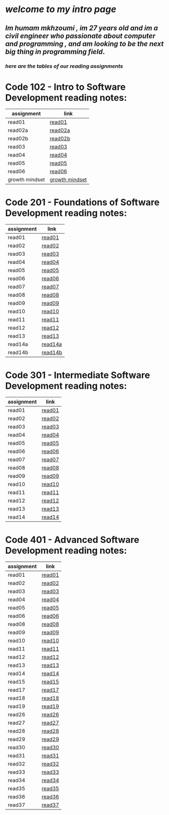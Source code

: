 # _**welcome to my intro page**_
## _**Im humam mkhzoumi , im 27 years old and im a civil engineer who passionate about computer and programming , and am looking to be the next big thing in programming field**_.



### _**here are the tables of our reading assignments**_




# Code 102 - Intro to Software Development reading notes:  


| assignment            | link                                |
| -----------           | -----------                         |
| read01                | [read01](read01.md)                 |
| read02a               | [read02a](read02a.md)               |
| read02b               | [read02b](read02b.md)               |
| read03                | [read03](read03.md)                 |
| read04                | [read04](read04.md)                 |
| read05                | [read05](read05.md)                 |
| read06                | [read06](read06.md)                 |
| growth mindset        | [growth mindset](growth-mindset.md) |




# Code 201 - Foundations of Software Development reading notes:


| assignment             | link                                   |
| -----------            | -----------                            |
| read01                 | [read01](201/read01.md)                |
| read02                 | [read02](201/read02.md)                |
| read03                 | [read03](201/read03.md)                |
| read04                 | [read04](201/read04.md)                |
| read05                 | [read05](201/read05.md)                |
| read06                 | [read06](201/read06.md)                |
| read07                 | [read07](201/read07.md)                |
| read08                 | [read08](201/read08.md)                |
| read09                 | [read09](201/read09.md)                |
| read10                 | [read10](201/read10.md)                |
| read11                 | [read11](201/read11.md)                |
| read12                 | [read12](201/read12.md)                |
| read13                 | [read13](201/read13.md)                |
| read14a                | [read14a](201/read14a.md)              |
| read14b                | [read14b](201/read14b.md)              |



# Code 301 - Intermediate Software Development reading notes:

| assignment             | link                                   |
| -----------            | -----------                            |
| read01                 | [read01](301/read01.md)                |
| read02                 | [read02](301/read02.md)                |
| read03                 | [read03](301/read03.md)                |
| read04                 | [read04](301/read04.md)                |
| read05                 | [read05](301/read05.md)                |
| read06                 | [read06](301/read06.md)                |
| read07                 | [read07](301/read07.md)                |
| read08                 | [read08](301/read08.md)                |
| read09                 | [read09](301/read09.md)                |
| read10                 | [read10](301/read10.md)                |
| read11                 | [read11](301/read11.md)                |
| read12                 | [read12](301/read12.md)                |
| read13                 | [read13](301/read13.md)                |
| read14                 | [read14](301/read14.md)                |



# Code 401 - Advanced Software Development reading notes:

| assignment             | link                                   |
| -----------            | -----------                            |
| read01                 | [read01](401/read01.md)                |
| read02                 | [read02](401/read02.md)                |
| read03                 | [read03](401/read03.md)                |
| read04                 | [read04](401/read04.md)                |
| read05                 | [read05](401/read05.md)                |
| read06                 | [read06](401/read06.md)                |
| read08                 | [read08](401/read08.md)                |
| read09                 | [read09](401/read09.md)                |
| read10                 | [read10](401/read10.md)                |
| read11                 | [read11](401/read11.md)                |
| read12                 | [read12](401/read12.md)                |
| read13                 | [read13](401/read13.md)                |
| read14                 | [read14](401/read14.md)                |
| read15                 | [read15](401/read15.md)                |
| read17                 | [read17](401/read17.md)                |
| read18                 | [read18](401/read18.md)                |
| read19                 | [read19](401/read19.md)                |
| read26                 | [read26](401/read26.md)                |
| read27                 | [read27](401/read27.md)                |
| read28                 | [read28](401/read28.md)                |
| read29                 | [read29](401/read29.md)                |
| read30                 | [read30](401/read30.md)                |
| read31                 | [read31](401/read31.md)                |
| read32                 | [read32](401/read32.md)                |
| read33                 | [read33](401/read33.md)                |
| read34                 | [read34](401/read34.md)                |
| read35                 | [read35](401/read35.md)                |
| read36                 | [read36](401/read36.md)                |
| read37                 | [read37](401/read37.md)                |








